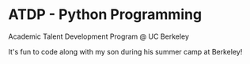 # ATDP - Python Programming
Academic Talent Development Program @ UC Berkeley

It's fun to code along with my son during his summer camp at Berkeley!
